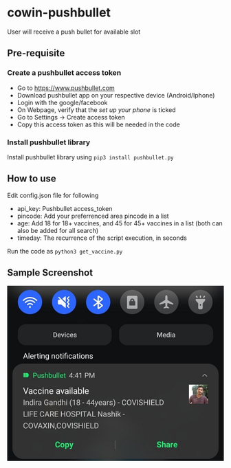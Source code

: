 # cowin-pushbullet #
User will receive a push bullet for available slot

## Pre-requisite ##
### Create a pushbullet access token ###
* Go to https://www.pushbullet.com
* Download pushbullet app on your respective device (Android/Iphone)
* Login with the google/facebook
* On Webpage, verify that the _set up your phone_ is ticked
* Go to Settings -> Create access token
* Copy this access token as this will be needed in the code


### Install pushbullet library ###
Install pushbullet library using `pip3 install pushbullet.py`
 



## How to use ##
Edit config.json file for following
* api_key: Pushbullet access_token
* pincode: Add your preferrenced area pincode in a list
* age: Add 18 for 18+ vaccines, and 45 for 45+ vaccines in a list (both can also be added for all search)
* timeday: The recurrence of the script execution, in seconds

Run the code as
`python3 get_vaccine.py`

## Sample Screenshot ##
![Notification Screenshot](https://github.com/pmbhumkar/cowin-pushbullet/blob/master/Screenshot_20210504-164141_Nova%20Launcher.jpg)

